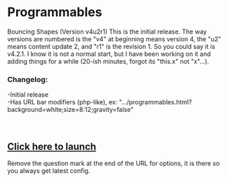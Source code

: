 # Programmables
Bouncing Shapes (Version v4u2r1)
This is the initial release. The way versions are numbered is the "v4" at beginning means version 4, the "u2" means content update 2, and "r1" is the revision 1. So you could say it is v4.2.1. I know it is not a normal start, but I have been working on it and adding things for a while (20-ish minutes, forgot its "this.x" not "x"...).

<h3>Changelog:</h3>
-Initial release<br/>
-Has URL bar modifiers (php-like), ex: ".../programmables.html?background=white;size=8:12;gravity=false"<br/>
<br/><br/><h2><a href="http://iphoneguy1101.github.io/Programmables/programmables.html?">Click here to launch</a></h2>Remove the question mark at the end of the URL for options, it is there so you always get latest config.
